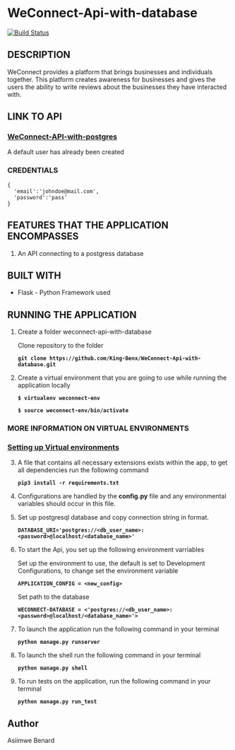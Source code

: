 # WeConnect-Api-with-database
[![Build Status](https://travis-ci.org/King-Benx/WeConnect-Api-with-database.svg?branch=master)](https://travis-ci.org/King-Benx/WeConnect-Api-with-database)
## DESCRIPTION

WeConnect provides a platform that brings businesses and individuals together. This platform
creates awareness for businesses and gives the users the ability to write reviews about the
businesses they have interacted with.

## LINK TO API
### [WeConnect-API-with-postgres](https://weconnect-api-database.herokuapp.com)

A default user has already been created

### CREDENTIALS

    {
      'email':'johndoe@mail.com',
      'password':'pass'
    }

## FEATURES THAT THE APPLICATION ENCOMPASSES

1.  An API connecting to a postgress database

## BUILT WITH

* Flask - Python Framework used

## RUNNING THE APPLICATION

1. Create a folder weconnect-api-with-database

    Clone repository to the folder

    **```git clone https://github.com/King-Benx/WeConnect-Api-with-database.git```**

2. Create a virtual environment that you are going to use while running the application locally

    **```$ virtualenv weconnect-env```**

    **```$ source weconnect-env/bin/activate```**

### MORE INFORMATION ON VIRTUAL ENVIRONMENTS

### [Setting up Virtual environments](https://packaging.python.org/guides/installing-using-pip-and-virtualenv/)

3. A file that contains all necessary extensions exists within the app, to get all dependencies run the following command

    **```pip3 install -r requirements.txt```**

4. Configurations are handled by the **config.py** file and any environmental variables should occur in this file.
5. Set up postgresql database and copy connection string in format.

    **```DATABASE_URI='postgres://<db_user_name>:<password>@localhost/<database_name>'```**

6. To start the Api, you set up the following environment varriables

    Set up the environment to use, the default is set to Development Configurations, to change set the environment variable

    **```APPLICATION_CONFIG = <new_config>```**

    Set path to the database

    **```WECONNECT-DATABASE = <'postgres://<db_user_name>:<password>@localhost/<database_name>'>```**

7.  To launch the application run the following command in your terminal

    **```python manage.py runserver```**

8. To launch the shell run the following command in your terminal

    **```python manage.py shell```**

9. To run tests on the application, run the following command in your terminal

    **```python manage.py run_test```**

## Author

Asiimwe Benard
